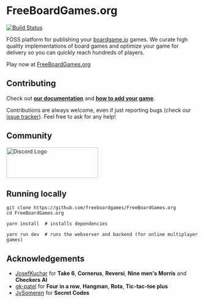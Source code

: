 # FreeBoardGames.org

[![Build Status](https://travis-ci.com/freeboardgames/FreeBoardGames.org.svg?branch=master)](https://travis-ci.com/freeboardgames/FreeBoardGames.org)

FOSS platform for publishing your [boardgame.io](https://boardgame.io) games. We curate high quality implementations of board games and optimize your game for delivery so you can quickly reach hundreds of players.

Play now at [FreeBoardGames.org](https://FreeBoardGames.org/)

## Contributing

Check out [**our documentation**](https://www.freeboardgames.org/docs/) and [**how to add your game**](https://www.freeboardgames.org/docs/?path=/docs/documentation-adding-a-new-game--page).

Contributions are always welcome, even if just reporting bugs (check our [issue tracker](https://github.com/freeboardgames/FreeBoardGames.org/issues)). Feel free to ask for any help!

## Community

<a href="https://discord.gg/AaE6n3n" target="_blank"><img src="https://discordapp.com/assets/fc0b01fe10a0b8c602fb0106d8189d9b.png" alt="Discord Logo" width="240" height="80" /></a>

## Running locally

```
git clone https://github.com/freeboardgames/FreeBoardGames.org
cd FreeBoardGames.org

yarn install  # installs dependencies

yarn run dev  # runs the webserver and backend (for online multiplayer games)
```

## Acknowledgements

- [JosefKuchar](https://github.com/JosefKuchar) for **Take 6**, **Cornerus**, **Reversi**, **Nine men's Morris** and **Checkers AI**
- [gk-patel](https://github.com/gk-patel) for **Four in a row**, **Hangman**, **Rota**, **Tic-tac-toe plus**
- [JvSomeren](https://GitHub.com/JvSomeren) for **Secret Codes**
